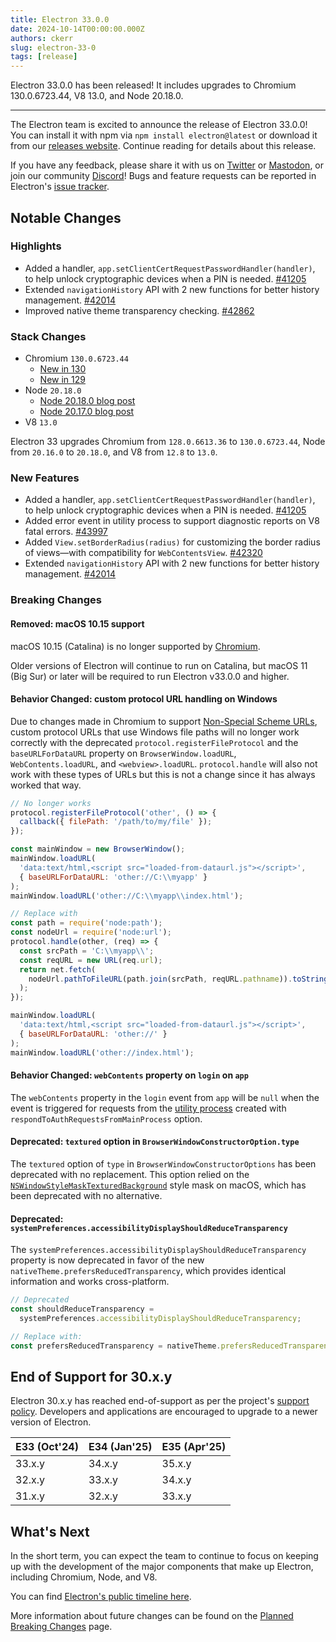 ```yaml
---
title: Electron 33.0.0
date: 2024-10-14T00:00:00.000Z
authors: ckerr
slug: electron-33-0
tags: [release]
---
```


Electron 33.0.0 has been released! It includes upgrades to Chromium 130.0.6723.44, V8 13.0, and Node 20.18.0.

---

The Electron team is excited to announce the release of Electron 33.0.0! You can install it with npm via `npm install electron@latest` or download it from our [releases website](https://releases.electronjs.org/releases/stable). Continue reading for details about this release.

If you have any feedback, please share it with us on [Twitter](https://twitter.com/electronjs) or [Mastodon](https://social.lfx.dev/@electronjs), or join our community [Discord](https://discord.com/invite/electronjs)! Bugs and feature requests can be reported in Electron's [issue tracker](https://github.com/electron/electron/issues).

## Notable Changes

### Highlights

- Added a handler, `app.setClientCertRequestPasswordHandler(handler)`, to help unlock cryptographic devices when a PIN is needed. [#41205](https://github.com/electron/electron/pull/41205)
- Extended `navigationHistory` API with 2 new functions for better history management. [#42014](https://github.com/electron/electron/pull/42014)
- Improved native theme transparency checking. [#42862](https://github.com/electron/electron/pull/42862)

### Stack Changes

- Chromium `130.0.6723.44`
  - [New in 130](https://developer.chrome.com/blog/new-in-chrome-130/)
  - [New in 129](https://developer.chrome.com/blog/new-in-chrome-129/)
- Node `20.18.0`
  - [Node 20.18.0 blog post](https://nodejs.org/en/blog/release/v20.18.0/)
  - [Node 20.17.0 blog post](https://nodejs.org/en/blog/release/v20.17.0/)
- V8 `13.0`

Electron 33 upgrades Chromium from `128.0.6613.36` to `130.0.6723.44`, Node from `20.16.0` to `20.18.0`, and V8 from `12.8` to `13.0`.

### New Features

- Added a handler, `app.setClientCertRequestPasswordHandler(handler)`, to help unlock cryptographic devices when a PIN is needed. [#41205](https://github.com/electron/electron/pull/41205)
- Added error event in utility process to support diagnostic reports on V8 fatal errors. [#43997](https://github.com/electron/electron/pull/43997)
- Added `View.setBorderRadius(radius)` for customizing the border radius of views—with compatibility for `WebContentsView`. [#42320](https://github.com/electron/electron/pull/42320)
- Extended `navigationHistory` API with 2 new functions for better history management. [#42014](https://github.com/electron/electron/pull/42014)

### Breaking Changes

#### Removed: macOS 10.15 support

macOS 10.15 (Catalina) is no longer supported by [Chromium](https://chromium-review.googlesource.com/c/chromium/src/+/5734361).

Older versions of Electron will continue to run on Catalina, but macOS 11 (Big Sur)
or later will be required to run Electron v33.0.0 and higher.

#### Behavior Changed: custom protocol URL handling on Windows

Due to changes made in Chromium to support [Non-Special Scheme URLs](http://bit.ly/url-non-special), custom protocol URLs that use Windows file paths will no longer work correctly with the deprecated `protocol.registerFileProtocol` and the `baseURLForDataURL` property on `BrowserWindow.loadURL`, `WebContents.loadURL`, and `<webview>.loadURL`. `protocol.handle` will also not work with these types of URLs but this is not a change since it has always worked that way.

```js
// No longer works
protocol.registerFileProtocol('other', () => {
  callback({ filePath: '/path/to/my/file' });
});

const mainWindow = new BrowserWindow();
mainWindow.loadURL(
  'data:text/html,<script src="loaded-from-dataurl.js"></script>',
  { baseURLForDataURL: 'other://C:\\myapp' }
);
mainWindow.loadURL('other://C:\\myapp\\index.html');

// Replace with
const path = require('node:path');
const nodeUrl = require('node:url');
protocol.handle(other, (req) => {
  const srcPath = 'C:\\myapp\\';
  const reqURL = new URL(req.url);
  return net.fetch(
    nodeUrl.pathToFileURL(path.join(srcPath, reqURL.pathname)).toString()
  );
});

mainWindow.loadURL(
  'data:text/html,<script src="loaded-from-dataurl.js"></script>',
  { baseURLForDataURL: 'other://' }
);
mainWindow.loadURL('other://index.html');
```

#### Behavior Changed: `webContents` property on `login` on `app`

The `webContents` property in the `login` event from `app` will be `null`
when the event is triggered for requests from the [utility process](https://www.electronjs.org/docs/latest/api/utility-process)
created with `respondToAuthRequestsFromMainProcess` option.

#### Deprecated: `textured` option in `BrowserWindowConstructorOption.type`

The `textured` option of `type` in `BrowserWindowConstructorOptions` has been deprecated with no replacement. This option relied on the [`NSWindowStyleMaskTexturedBackground`](https://developer.apple.com/documentation/appkit/nswindowstylemask/nswindowstylemasktexturedbackground) style mask on macOS, which has been deprecated with no alternative.

#### Deprecated: `systemPreferences.accessibilityDisplayShouldReduceTransparency`

The `systemPreferences.accessibilityDisplayShouldReduceTransparency` property is now deprecated in favor of the new `nativeTheme.prefersReducedTransparency`, which provides identical information and works cross-platform.

```js
// Deprecated
const shouldReduceTransparency =
  systemPreferences.accessibilityDisplayShouldReduceTransparency;

// Replace with:
const prefersReducedTransparency = nativeTheme.prefersReducedTransparency;
```

## End of Support for 30.x.y

Electron 30.x.y has reached end-of-support as per the project's [support policy](https://www.electronjs.org/docs/latest/tutorial/electron-timelines#version-support-policy). Developers and applications are encouraged to upgrade to a newer version of Electron.

| E33 (Oct'24) | E34 (Jan'25) | E35 (Apr'25) |
| ------------ | ------------ | ------------ |
| 33.x.y       | 34.x.y       | 35.x.y       |
| 32.x.y       | 33.x.y       | 34.x.y       |
| 31.x.y       | 32.x.y       | 33.x.y       |

## What's Next

In the short term, you can expect the team to continue to focus on keeping up with the development of the major components that make up Electron, including Chromium, Node, and V8.

You can find [Electron's public timeline here](https://www.electronjs.org/docs/latest/tutorial/electron-timelines).

More information about future changes can be found on the [Planned Breaking Changes](https://github.com/electron/electron/blob/main/docs/breaking-changes.md) page.
